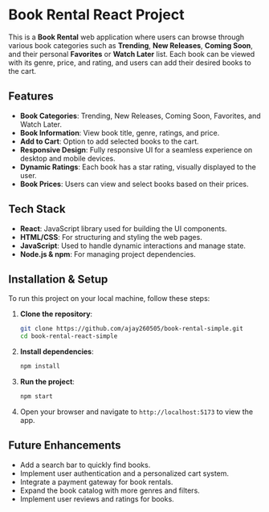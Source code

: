 # Book Rental React Project

This is a **Book Rental** web application where users can browse through various book categories such as **Trending**, **New Releases**, **Coming Soon**, and their personal **Favorites** or **Watch Later** list. Each book can be viewed with its genre, price, and rating, and users can add their desired books to the cart.

## Features
- **Book Categories**: Trending, New Releases, Coming Soon, Favorites, and Watch Later.
- **Book Information**: View book title, genre, ratings, and price.
- **Add to Cart**: Option to add selected books to the cart.
- **Responsive Design**: Fully responsive UI for a seamless experience on desktop and mobile devices.
- **Dynamic Ratings**: Each book has a star rating, visually displayed to the user.
- **Book Prices**: Users can view and select books based on their prices.

## Tech Stack
- **React**: JavaScript library used for building the UI components.
- **HTML/CSS**: For structuring and styling the web pages.
- **JavaScript**: Used to handle dynamic interactions and manage state.
- **Node.js & npm**: For managing project dependencies.

## Installation & Setup
To run this project on your local machine, follow these steps:

1. **Clone the repository**:
   ```bash
   git clone https://github.com/ajay260505/book-rental-simple.git
   cd book-rental-react-simple
   ```

2. **Install dependencies**:
   ```bash
   npm install
   ```

3. **Run the project**:
   ```bash
   npm start
   ```

4. Open your browser and navigate to `http://localhost:5173` to view the app.

## Future Enhancements
- Add a search bar to quickly find books.
- Implement user authentication and a personalized cart system.
- Integrate a payment gateway for book rentals.
- Expand the book catalog with more genres and filters.
- Implement user reviews and ratings for books.
